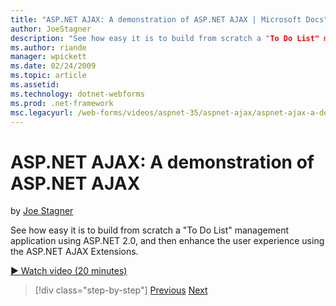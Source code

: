 ```yaml
---
title: "ASP.NET AJAX: A demonstration of ASP.NET AJAX | Microsoft Docs"
author: JoeStagner
description: "See how easy it is to build from scratch a "To Do List" management application using ASP.NET 2.0, and then enhance the user experience using the ASP.NET AJAX..."
ms.author: riande
manager: wpickett
ms.date: 02/24/2009
ms.topic: article
ms.assetid: 
ms.technology: dotnet-webforms
ms.prod: .net-framework
msc.legacyurl: /web-forms/videos/aspnet-35/aspnet-ajax/aspnet-ajax-a-demonstration-of-aspnet-ajax
---
```

ASP.NET AJAX: A demonstration of ASP.NET AJAX
====================
by [Joe Stagner](https://github.com/JoeStagner)

See how easy it is to build from scratch a "To Do List" management application using ASP.NET 2.0, and then enhance the user experience using the ASP.NET AJAX Extensions.

[&#9654; Watch video (20 minutes)](https://channel9.msdn.com/Blogs/ASP-NET-Site-Videos/aspnet-ajax-a-demonstration-of-aspnet-ajax)

>[!div class="step-by-step"] [Previous](creating-and-using-an-ajax-enabled-web-service-in-a-web-site.md) [Next](adonet-data-services-with-aspnet-ajax-support.md)